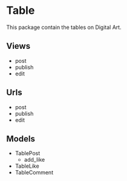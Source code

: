 # Table

This package contain the tables on Digital Art.

## Views
- post
- publish
- edit

## Urls
- post
- publish
- edit

## Models
- TablePost
    - add_like
- TableLike
- TableComment